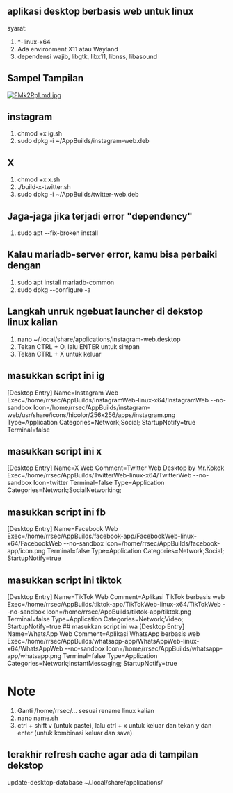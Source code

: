 ## aplikasi desktop berbasis web untuk linux
syarat:
1. *-linux-x64
2. Ada environment X11 atau Wayland
3. dependensi wajib, libgtk, libx11, libnss, libasound

## Sampel Tampilan
<a href="https://freeimage.host/i/FMk2RpI"><img src="https://iili.io/FMk2RpI.md.jpg" alt="FMk2RpI.md.jpg" border="0"></a>

## instagram
1. chmod +x ig.sh
2. sudo dpkg -i ~/AppBuilds/instagram-web.deb

## X
1. chmod +x x.sh
2. ./build-x-twitter.sh
3. sudo dpkg -i ~/AppBuilds/twitter-web.deb


## Jaga-jaga jika terjadi error "dependency"
1. sudo apt --fix-broken install

## Kalau mariadb-server error, kamu bisa perbaiki dengan
1. sudo apt install mariadb-common
2. sudo dpkg --configure -a


## Langkah unruk ngebuat launcher di dekstop linux kalian
1. nano ~/.local/share/applications/instagram-web.desktop
2. Tekan CTRL + O, lalu ENTER untuk simpan
3. Tekan CTRL + X untuk keluar

## masukkan script ini ig
<prev>
[Desktop Entry]
Name=Instagram Web
Exec=/home/rrsec/AppBuilds/InstagramWeb-linux-x64/InstagramWeb --no-sandbox
Icon=/home/rrsec/AppBuilds/instagram-web/usr/share/icons/hicolor/256x256/apps/instagram.png
Type=Application
Categories=Network;Social;
StartupNotify=true
Terminal=false
</prev>

## masukkan script ini x
<prev>
[Desktop Entry]
Name=X Web
Comment=Twitter Web Desktop by Mr.Kokok
Exec=/home/rrsec/AppBuilds/TwitterWeb-linux-x64/TwitterWeb --no-sandbox
Icon=twitter
Terminal=false
Type=Application
Categories=Network;SocialNetworking;
</prev>

## masukkan script ini fb
<prev>
[Desktop Entry]
Name=Facebook Web
Exec=/home/rrsec/AppBuilds/facebook-app/FacebookWeb-linux-x64/FacebookWeb --no-sandbox
Icon=/home/rrsec/AppBuilds/facebook-app/icon.png
Terminal=false
Type=Application
Categories=Network;Social;
StartupNotify=true
</prev>

## masukkan script ini tiktok
<prev>
[Desktop Entry]
Name=TikTok Web
Comment=Aplikasi TikTok berbasis web
Exec=/home/rrsec/AppBuilds/tiktok-app/TikTokWeb-linux-x64/TikTokWeb --no-sandbox
Icon=/home/rrsec/AppBuilds/tiktok-app/tiktok.png
Terminal=false
Type=Application
Categories=Network;Video;
StartupNotify=true
</prev>

<prev>
## masukkan script ini wa
[Desktop Entry]
Name=WhatsApp Web
Comment=Aplikasi WhatsApp berbasis web
Exec=/home/rrsec/AppBuilds/whatsapp-app/WhatsAppWeb-linux-x64/WhatsAppWeb --no-sandbox
Icon=/home/rrsec/AppBuilds/whatsapp-app/whatsapp.png
Terminal=false
Type=Application
Categories=Network;InstantMessaging;
StartupNotify=true
</prev>

# Note
1. Ganti /home/rrsec/... sesuai rename linux kalian
2. nano name.sh
3. ctrl + shift v (untuk paste), lalu ctrl + x untuk keluar dan tekan y dan enter (untuk kombinasi keluar dan save)

## terakhir refresh cache agar ada di tampilan dekstop 
<prev>
update-desktop-database ~/.local/share/applications/
</prev>
